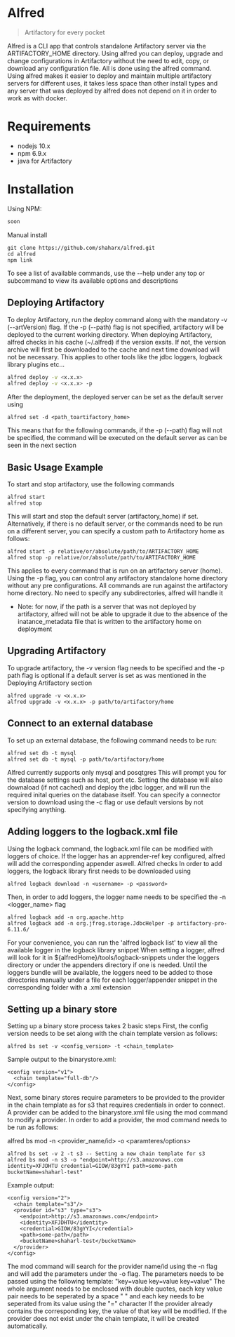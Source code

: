 # Alfred
> Artifactory for every pocket

Alfred is a CLI app that controls standalone Artifactory server via the ARTIFACTORY_HOME directory.
Using alfred you can deploy, upgrade and change configurations in Artifactory without the need to edit, copy, or download any configuration file. All is done using the alfred command.
Using alfred makes it easier to deploy and maintain multiple artifactory servers for different uses, it takes less space than other install types and any server that was deployed by alfred does not depend on it in order to work as with docker.

# Requirements

 * nodejs 10.x
 * npm 6.9.x
 * java for Artifactory

# Installation

Using NPM:

```sh
soon
```

Manual install
```
git clone https://github.com/shaharx/alfred.git
cd alfred
npm link
```
To see a list of available commands, use the --help under any top or subcommand to view its available options and descriptions

## Deploying Artifactory
To deploy Artifactory, run the deploy command along with the mandatory -v (--artVersion) flag.
If the -p (--path) flag is not specified, artifactory will be deployed to the current working directory.
When deploying Artifactory, alfred checks in his cache (~/.alfred) if the version exsits. If not, the version archive will first be downloaded to the cache and next time download will not be necessary. This applies to other tools like the jdbc loggers, logback library plugins etc...

```sh
alfred deploy -v <x.x.x>
alfred deploy -v <x.x.x> -p 
```

After the deployment, the deployed server can be set as the default server using 
```
alfred set -d <path_toartifactory_home>
```
This means that for the following commands, if the -p (--path) flag will not be specified, the command will be executed on the default server as can be seen in the next section

## Basic Usage Example

To start and stop artifactory, use the following commands

```
alfred start
alfred stop
```
This will start and stop the default server (artifactory_home) if set. Alternatively, if there is no default server, or the commands need to be run on a different server, you can specify a custom path to Artifactory home as follows:
```
alfred start -p relative/or/absolute/path/to/ARTIFACTORY_HOME
alfred stop -p relative/or/absolute/path/to/ARTIFACTORY_HOME
```
This applies to every command that is run on an artifactory server (home).
Using the -p flag, you can control any artifactory standalone home directory without any pre configurations.
All commands are run against the artifactory home directory. No need to specify any subdirectories, alfred will handle it
 * Note: for now, if the path is a server that was not deployed by artifactory, alfred will not be able to upgrade it due to the absence of the inatance_metadata file that is written to the artifactory home on deployment 

## Upgrading Artifactory

To upgrade artifactory, the -v version flag needs to be specified and the -p path flag is optional if a default server is set as was mentioned in the Deploying Artifactory section

```
alfred upgrade -v <x.x.x>
alfred upgrade -v <x.x.x> -p path/to/artifactory/home
```

## Connect to an external database

To set up an external database, the following command needs to be run:
```
alfred set db -t mysql
alfred set db -t mysql -p path/to/artifactory/home
```
Alfred currently supports only mysql and posqtgres
This will prompt you for the database settings such as host, port etc.
Setting the database will also downaload (if not cached) and deploy the jdbc logger, and will run the required inital queries on the database itself.
You can specify a connector version to download using the -c flag or use default versions by not specifying anything.

## Adding loggers to the logback.xml file

Using the logback command, the logback.xml file can be modified with loggers of choice.
If the logger has an apprender-ref key configured, alfred will add the corresponding appender aswell.
Alfred checks 
In order to add loggers, the logback library first needs to be downloaded using

```
alfred logback download -n <username> -p <password>
```
Then, in order to add loggers, the logger name needs to be specified the -n <logger_name> flag
```
alfred logback add -n org.apache.http
alfred logback add -n org.jfrog.storage.JdbcHelper -p artifactory-pro-6.11.6/
```
For your convenience, you can run the 'alfred logback list' to view all the available logger in the logback library snippet
When setting a logger, alfred will look for it in ${alfredHome}/tools/logback-snippets under the loggers directory or under the appenders directory if one is needed.
Until the loggers bundle will be available, the loggers need to be added to those directories manually under a file for each logger/appender snippet in the corresponding folder with a .xml extension

## Setting up a binary store

Setting up a binary store process takes 2 basic steps
First, the config version needs to be set along with the chain template version as follows:

```
alfred bs set -v <config_version> -t <chain_template>
```

Sample output to the binarystore.xml:
```
<config version="v1">
  <chain template="full-db"/>
</config>
```
Next, some binary stores require parameters to be provided to the provider in the chain template as for s3 that requires credentials in order to connect. A provider can be added to the binarystore.xml file using the mod command to modify a provider.
In order to add a provider, the mod command needs to be run as follows:

alfred bs mod -n <provider_name/id> -o <paramteres/options>

```
alfred bs set -v 2 -t s3 -- Setting a new chain template for s3
alfred bs mod -n s3 -o "endpoint=http://s3.amazonaws.com identity=XFJDHTU credential=GIOW/83gYYI path=some-path bucketName=shaharl-test"
```
Example output:
```
<config version="2">
  <chain template="s3"/>
  <provider id="s3" type="s3">
    <endpoint>http://s3.amazonaws.com</endpoint>
    <identity>XFJDHTU</identity>
    <credential>GIOW/83gYYI</credential>
    <path>some-path</path>
    <bucketName>shaharl-test</bucketName>
  </provider>
</config>
```

The mod command will search for the provider name/id using the -n flag and will add the parameters under the -o flag. The parameters needs to be passed using the following template:
"key=value key=value key=value"
The whole argument needs to be enclosed with double quotes, each key value pair needs to be seperated by a space " " and each key needs to be seperated from its value using the "=" character
If the provider already contains the corresponding key, the value of that key will be modified.
If the provider does not exist under the chain template, it will be created automatically.

